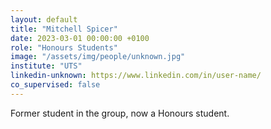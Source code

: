 ```yaml
---
layout: default
title: "Mitchell Spicer"
date: 2023-03-01 00:00:00 +0100
role: "Honours Students"
image: "/assets/img/people/unknown.jpg"
institute: "UTS"
linkedin-unknown: https://www.linkedin.com/in/user-name/
co_supervised: false
---
```

Former student in the group, now a Honours student.